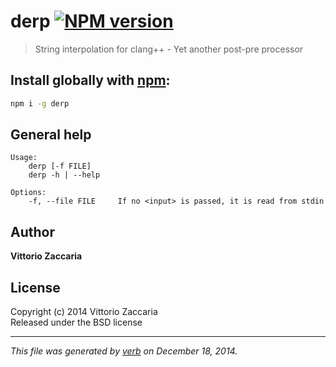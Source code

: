 # derp [![NPM version](https://badge.fury.io/js/derp.svg)](http://badge.fury.io/js/derp)

> String interpolation for clang++ - Yet another post-pre processor

## Install globally with [npm](npmjs.org):

```bash
npm i -g derp
```

## General help 

```
Usage:
    derp [-f FILE]
    derp -h | --help 

Options:
    -f, --file FILE     If no <input> is passed, it is read from stdin

```

## Author

**Vittorio Zaccaria**
 

## License
Copyright (c) 2014 Vittorio Zaccaria  
Released under the BSD license

***

_This file was generated by [verb](https://github.com/assemble/verb) on December 18, 2014._
